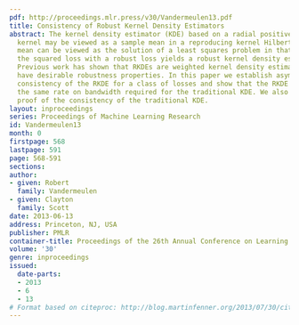 ```yaml
---
pdf: http://proceedings.mlr.press/v30/Vandermeulen13.pdf
title: Consistency of Robust Kernel Density Estimators
abstract: The kernel density estimator (KDE) based on a radial positive-semidefinite
  kernel may be viewed as a sample mean in a reproducing kernel Hilbert space. This
  mean can be viewed as the solution of a least squares problem in that space. Replacing
  the squared loss with a robust loss yields a robust kernel density estimator (RKDE).
  Previous work has shown that RKDEs are weighted kernel density estimators which
  have desirable robustness properties. In this paper we establish asymptotic L^1
  consistency of the RKDE for a class of losses and show that the RKDE converges with
  the same rate on bandwidth required for the traditional KDE. We also present a novel
  proof of the consistency of the traditional KDE.
layout: inproceedings
series: Proceedings of Machine Learning Research
id: Vandermeulen13
month: 0
firstpage: 568
lastpage: 591
page: 568-591
sections: 
author:
- given: Robert
  family: Vandermeulen
- given: Clayton
  family: Scott
date: 2013-06-13
address: Princeton, NJ, USA
publisher: PMLR
container-title: Proceedings of the 26th Annual Conference on Learning Theory
volume: '30'
genre: inproceedings
issued:
  date-parts:
  - 2013
  - 6
  - 13
# Format based on citeproc: http://blog.martinfenner.org/2013/07/30/citeproc-yaml-for-bibliographies/
---
```

